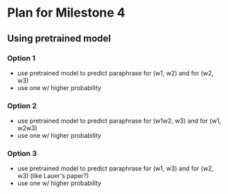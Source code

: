# Plan for Milestone 4

## Using pretrained model
### Option 1
- use pretrained model to predict paraphrase for (w1, w2) and for (w2, w3)
- use one w/ higher probability
### Option 2
- use pretrained model to predict paraphrase for (w1w2, w3) and for (w1, w2w3)
- use one w/ higher probability
### Option 3
- use pretrained model to predict paraphrase for (w1, w3) and for (w2, w3) (like Lauer's paper?)
- use one w/ higher probability
